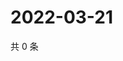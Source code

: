 # 2022-03-21

共 0 条

<!-- BEGIN WEIBO -->
<!-- 最后更新时间 Mon Mar 21 2022 07:14:42 GMT+0800 (China Standard Time) -->

<!-- END WEIBO -->
